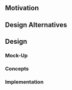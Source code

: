 ## Motivation

<!--
What problem are we trying to solve?
What use cases are we trying to accommodate?
(Focus on the problem and save design ideas for the next section.)
-->

## Design Alternatives

<!--
How could we accommodate the use cases above?
Is "do nothing" an option?
-->

## Design

<!--
Which design should we implement?
What are the advantages of this design?
What are some potential drawbacks of this design?
-->

### Mock-Up

<!--
What will this design look like to developers?
What will this design look like to end users?
-->

### Concepts

<!--
How will we teach this design?
What terminology will work best for the new concepts introduced by this design?
What existing precedents support the new concepts?
Where do the concepts set new precedents?
-->

### Implementation

<!--
How you would implement the design in Javascript?
How you would implement the design in C++?
What parts of the Mapbox GL ecosystem will need to change to accomodate this design?
Are there any important edge cases?
-->

